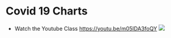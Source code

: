 # Covid 19 Charts
- Watch the Youtube Class https://youtu.be/m05IDA3foQY
![](https://repository-images.githubusercontent.com/250769272/30e31e80-70af-11ea-8217-d3b136d235cc)
